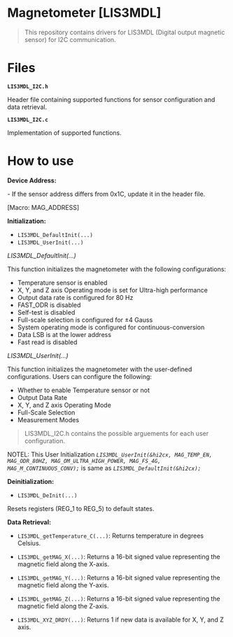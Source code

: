 # Magnetometer [LIS3MDL]

> This repository contains drivers for LIS3MDL (Digital output magnetic sensor) for I2C communication.

# Files
**`LIS3MDL_I2C.h`**
<p>Header file containing supported functions for sensor configuration and data retrieval. 

**`LIS3MDL_I2C.c`**
<p> Implementation of supported functions.

# How to use
**Device Address:**
<p>- If the sensor address differs from 0x1C, update it in the header file.

[Macro: MAG_ADDRESS] 

**Initialization:**
- `LIS3MDL_DefaultInit(...)`
- `LIS3MDL_UserInit(...)`

*LIS3MDL_DefaultInit(...)* 
<p>This function initializes the magnetometer with the following configurations:

- Temperature sensor is enabled
- X, Y, and Z axis Operating mode is set for Ultra-high performance
- Output data rate is configured for 80 Hz
- FAST_ODR is disabled
- Self-test is disabled
- Full-scale selection is configured for ±4 Gauss
- System operating mode is configured for continuous-conversion
- Data LSB is at the lower address
- Fast read is disabled

*LIS3MDL_UserInit(...)* 
<p>This function initializes the magnetometer with the user-defined configurations.
Users can configure the following:

- Whether to enable Temperature sensor or not
- Output Data Rate
- X, Y, and Z axis Operating Mode
- Full-Scale Selection
- Measurement Modes

>LIS3MDL_I2C.h contains the possible arguements for each user configuration.

NOTEL: This User Initialization *`LIS3MDL_UserInit(&hi2cx, MAG_TEMP_EN, MAG_ODR_80HZ, MAG_OM_ULTRA_HIGH_POWER, MAG_FS_4G, MAG_M_CONTINUOUS_CONV);`* is same as *`LIS3MDL_DefaultInit(&hi2cx);`*

**Deinitialization:**
- `LIS3MDL_DeInit(...)`
<p> Resets registers (REG_1 to REG_5) to default states.

**Data Retrieval:**
- `LIS3MDL_getTemperature_C(...)`: Returns temperature in degrees Celsius. 

- `LIS3MDL_getMAG_X(...)`: Returns a 16-bit signed value representing the magnetic field along the X-axis.

- `LIS3MDL_getMAG_Y(...)`: Returns a 16-bit signed value representing the magnetic field along the Y-axis.

- `LIS3MDL_getMAG_Z(...)`: Returns a 16-bit signed value representing the magnetic field along the Z-axis.

- `LIS3MDL_XYZ_DRDY(...)`: Returns 1 if new data is available for X, Y, and Z axis.

